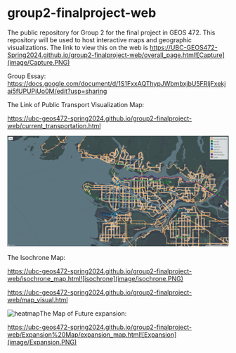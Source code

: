 # group2-finalproject-web
The public repository for Group 2 for the final project in GEOS 472. This repository will be used to host interactive maps and geographic visualizations.
The link to view this on the web is https://UBC-GEOS472-Spring2024.github.io/group2-finalproject-web/overall_page.html![Capture](image/Capture.PNG)



Group Essay: https://docs.google.com/document/d/1S1FxxAQThypJWbmbxjbU5FRljFxekjai5fUPUPiUo0M/edit?usp=sharing



The Link of Public Transport Visualization Map:

https://ubc-geos472-spring2024.github.io/group2-finalproject-web/current_transportation.html

![Translink](image/Translink.PNG)

The Isochrone Map:

https://ubc-geos472-spring2024.github.io/group2-finalproject-web/isochrone_map.html![isochrone](image/isochrone.PNG)

https://ubc-geos472-spring2024.github.io/group2-finalproject-web/map_visual.html

![heatmap](image\heatmap.PNG)The Map of Future expansion:

https://ubc-geos472-spring2024.github.io/group2-finalproject-web/Expansion%20Map/expansion_map.html![Expansion](image/Expansion.PNG)
